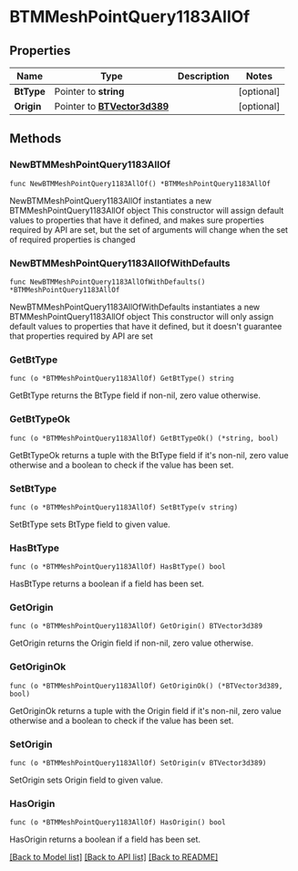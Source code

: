 # BTMMeshPointQuery1183AllOf

## Properties

Name | Type | Description | Notes
------------ | ------------- | ------------- | -------------
**BtType** | Pointer to **string** |  | [optional] 
**Origin** | Pointer to [**BTVector3d389**](BTVector3d389.md) |  | [optional] 

## Methods

### NewBTMMeshPointQuery1183AllOf

`func NewBTMMeshPointQuery1183AllOf() *BTMMeshPointQuery1183AllOf`

NewBTMMeshPointQuery1183AllOf instantiates a new BTMMeshPointQuery1183AllOf object
This constructor will assign default values to properties that have it defined,
and makes sure properties required by API are set, but the set of arguments
will change when the set of required properties is changed

### NewBTMMeshPointQuery1183AllOfWithDefaults

`func NewBTMMeshPointQuery1183AllOfWithDefaults() *BTMMeshPointQuery1183AllOf`

NewBTMMeshPointQuery1183AllOfWithDefaults instantiates a new BTMMeshPointQuery1183AllOf object
This constructor will only assign default values to properties that have it defined,
but it doesn't guarantee that properties required by API are set

### GetBtType

`func (o *BTMMeshPointQuery1183AllOf) GetBtType() string`

GetBtType returns the BtType field if non-nil, zero value otherwise.

### GetBtTypeOk

`func (o *BTMMeshPointQuery1183AllOf) GetBtTypeOk() (*string, bool)`

GetBtTypeOk returns a tuple with the BtType field if it's non-nil, zero value otherwise
and a boolean to check if the value has been set.

### SetBtType

`func (o *BTMMeshPointQuery1183AllOf) SetBtType(v string)`

SetBtType sets BtType field to given value.

### HasBtType

`func (o *BTMMeshPointQuery1183AllOf) HasBtType() bool`

HasBtType returns a boolean if a field has been set.

### GetOrigin

`func (o *BTMMeshPointQuery1183AllOf) GetOrigin() BTVector3d389`

GetOrigin returns the Origin field if non-nil, zero value otherwise.

### GetOriginOk

`func (o *BTMMeshPointQuery1183AllOf) GetOriginOk() (*BTVector3d389, bool)`

GetOriginOk returns a tuple with the Origin field if it's non-nil, zero value otherwise
and a boolean to check if the value has been set.

### SetOrigin

`func (o *BTMMeshPointQuery1183AllOf) SetOrigin(v BTVector3d389)`

SetOrigin sets Origin field to given value.

### HasOrigin

`func (o *BTMMeshPointQuery1183AllOf) HasOrigin() bool`

HasOrigin returns a boolean if a field has been set.


[[Back to Model list]](../README.md#documentation-for-models) [[Back to API list]](../README.md#documentation-for-api-endpoints) [[Back to README]](../README.md)


